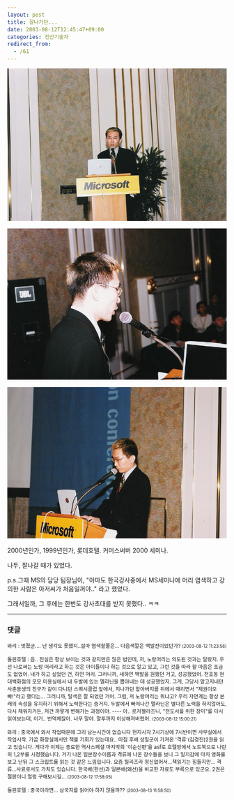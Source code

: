```yaml
---
layout: post
title: 잘나가던...
date: 2003-08-12T12:45:47+09:00
categories: 전산기술자
redirect_from:
  - /61
---
```


 

![ ](/assets/media/photo_ms_seminor01.jpg)

![ ](/assets/media/photo_ms_seminor02.jpg)

![ ](/assets/media/photo_ms_seminor03.jpg)

2000년인가, 1999년인가, 롯데호텔. 커머스써버 2000 세미나.

나두, 잘나갈 때가 있었다.

p.s.그때 MS의 담당 팀장님이, "아마도 한국강사중에서 MS세미나에 머리 염색하고 강의한 사람은 아저씨가 처음일꺼야.." 라고 했었다.

그래서일까, 그 후에는 한번도 강사초대를 받지 못했다.. ㅋㅋ

* * *

### 댓글



<!--- cmt:119 --->
<!--- mail: --->
<!--- parent:0 --->

<small class=comment>와리 : 멋졌군....  난 생각도 못했지..설마 염색할줄은... 다음색깔은 백발전이었던가? <small>(2003-08-12 11:23:56)</small></small>


<!--- cmt:120 --->
<!--- mail: --->
<!--- parent:0 --->

<small class=comment>돌핀호텔 : 음.. 진실은 항상 보이는 것과 같지만은 않은 법인데, 저, 노랑머리는 의도된 것과는 달랐지.  우선 나로써는 노랑 머리라고 하는 것은 아이들이나 하는 것으로 알고 있고, 그런 것을 따라 할 마음은 조금도 없었어. 내가 하고 싶었던 건, 하얀 머리.  그러니까, 새햐얀 백발을 원했던 거고, 성공했었어. 천호동 현대백화점의 모모 미용실에서 내 두발에 있는 멜라닌을 뽑아내는 데 성공했었지.   그게, 그당시 알고지내던 사촌동생의 친구가 같이 다니던 스쿼시클럽 앞에서, 지나가던 할아버지를 뒤에서 때리면서 "제권이오빠!"라고 했다는... 그러니까, 탈색은 잘 되었던 거야.  그럼, 저 노랑머리는 뭐냐고?  우리 자연계는 항상 본래의 속성을 유지하기 위해서 노력한다는 증거지. 두발에서 빠져나간 멜라닌은 별다른 노력을 하지않아도, 다시 채워지거든, 저건 까맣게 변해가는 과정이야.  ----  아.. 로저젤라즈니, "전도서를 위한 장미"를 다시 읽어보는데, 이거.. 번역체잖아. 너무 말야. 말투까지 이상해져버렸어. <small>(2003-08-12 15:00:21)</small></small>


<!--- cmt:121 --->
<!--- mail: --->
<!--- parent:0 --->

<small class=comment>와리 : 중국에서 와서 작업때문에 그리 남는시간이 없습니다 현지시각 7시기상에 7시반이면 사무실에서 작업시작. 가끔 화장실에서만 책볼 기회가 있는데요.. 마침 후배 성일군이 가져온 '격류'(김경진)2권을 읽고 있습니다. 게다가 이제는 종료한 역사스페셜 마지막회 '이순신편'을 asf로 호텔방에서 노트북으로 나란히 1,2부를 시청했습니다.  거기 나온 일본장수이름과 격류에 나온 장수들을 보니 그 일치감에 마치 영화를 보고 난뒤 그 스크립트를 읽는 것 같은 느낌입니다.  요즘 릴리즈라 정신없어서...책읽기는 힘들지만... 격류...사료로서도 가치도 있습니다. 한국배(한선)과 일본배(왜선)을 비교한 자료도 부록으로 있군요. 2권은 절판이니 얼렁 구해보시길... <small>(2003-08-12 17:58:05)</small></small>


<!--- cmt:122 --->
<!--- mail: --->
<!--- parent:0 --->

<small class=comment>돌핀호텔 : 중국이라면... 삼국지를 읽어야 하지 않을까?? <small>(2003-08-13 11:58:50)</small></small>

